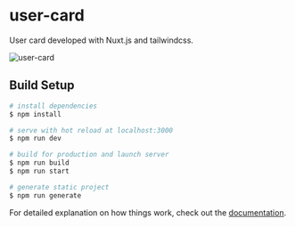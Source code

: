 # user-card

User card developed with Nuxt.js and tailwindcss.

![user-card](https://user-images.githubusercontent.com/8463362/169747623-117fadf8-c3c6-4561-9ab3-505c4fca176d.png)

## Build Setup

```bash
# install dependencies
$ npm install

# serve with hot reload at localhost:3000
$ npm run dev

# build for production and launch server
$ npm run build
$ npm run start

# generate static project
$ npm run generate
```

For detailed explanation on how things work, check out the [documentation](https://nuxtjs.org).

